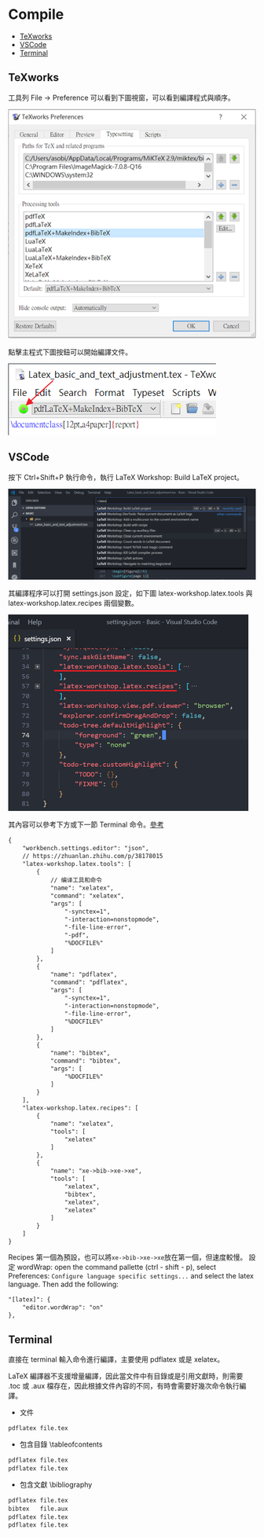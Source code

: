 # Compile

- [TeXworks](#TeXworks)
- [VSCode](#VSCode)
- [Terminal](#Terminal)

## TeXworks

工具列 File -> Preference 可以看到下圖視窗，可以看到編譯程式與順序。

![](./pics/Compile-texworks-setup.png)

點擊主程式下圖按鈕可以開始編譯文件。

![](./pics/Compile-texworks-start.png)

## VSCode

按下 Ctrl+Shift+P 執行命令，執行 LaTeX Workshop: Build LaTeX project。

![](./pics/Compile-vscode1.png)

其編譯程序可以打開 settings.json 設定，如下圖 latex-workshop.latex.tools 與 latex-workshop.latex.recipes 兩個變數。

![](./pics/Compile-vscode2.png)

其內容可以參考下方或下一節 Terminal 命令。[參考](https://zhuanlan.zhihu.com/p/38178015)
```
{
    "workbench.settings.editor": "json",
    // https://zhuanlan.zhihu.com/p/38178015
    "latex-workshop.latex.tools": [
        {
            // 编译工具和命令 
            "name": "xelatex",
            "command": "xelatex",
            "args": [
                "-synctex=1",
                "-interaction=nonstopmode",
                "-file-line-error",
                "-pdf",
                "%DOCFILE%"
            ]
        },
        {
            "name": "pdflatex",
            "command": "pdflatex",
            "args": [
                "-synctex=1",
                "-interaction=nonstopmode",
                "-file-line-error",
                "%DOCFILE%"
            ]
        },
        {
            "name": "bibtex",
            "command": "bibtex",
            "args": [
                "%DOCFILE%"
            ]
        }
    ],
    "latex-workshop.latex.recipes": [
        {
            "name": "xelatex",
            "tools": [
                "xelatex"
            ]
        },
        {
            "name": "xe->bib->xe->xe",
            "tools": [
                "xelatex",
                "bibtex",
                "xelatex",
                "xelatex"
            ]
        }
    ]
}
```
Recipes 第一個為預設，也可以將`xe->bib->xe->xe`放在第一個，但速度較慢。
設定 wordWrap: open the command pallette (ctrl - shift - p), select Preferences: `Configure language specific settings...` and select the latex language. Then add the following:
```
"[latex]": {
    "editor.wordWrap": "on"
},
```

## Terminal

直接在 terminal 輸入命令進行編譯，主要使用 pdflatex 或是 xelatex。

LaTeX 編譯器不支援增量編譯，因此當文件中有目錄或是引用文獻時，則需要 .toc 或 .aux 檔存在，因此根據文件內容的不同，有時會需要好幾次命令執行編譯。

- 文件
```bash
pdflatex file.tex
```

- 包含目錄 \tableofcontents
```bash
pdflatex file.tex
pdflatex file.tex
```

- 包含文獻 \bibliography
```bash
pdflatex file.tex
bibtex   file.aux
pdflatex file.tex
pdflatex file.tex
```

